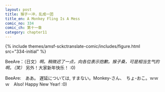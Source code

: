 ```yaml
---
layout: post
title: 猴子一冲，乱成一团
title_en: A Monkey Fling Is A Mess
comic_no: 334
comic_ch: 第十一章
category: chapter11
---
```

{% include themes/amsf-sckctranslate-comic/includes/figure.html src="334-initial" %}

BeeAre：（日文）_啊。稍微迟了一点，向各位表示抱歉。猴子桑，可是相当生气的啊。（笑）_ 另外！大家新年快乐！ :0)

BeeAre:　ああ。 遅延については, すまない。Monkey-さん、　ちょ-おこ。ｗｗｗ　Also! Happy New Year! :0)
